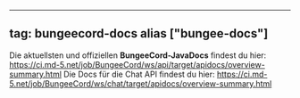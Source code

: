 
---
tag: bungeecord-docs
alias ["bungee-docs"]
---

Die aktuellsten und offiziellen **BungeeCord-JavaDocs** findest du hier:
https://ci.md-5.net/job/BungeeCord/ws/api/target/apidocs/overview-summary.html
Die Docs für die Chat API findest du hier:
https://ci.md-5.net/job/BungeeCord/ws/chat/target/apidocs/overview-summary.html
